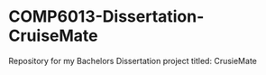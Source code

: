# COMP6013-Dissertation-CruiseMate
Repository for my Bachelors Dissertation project titled: CrusieMate
